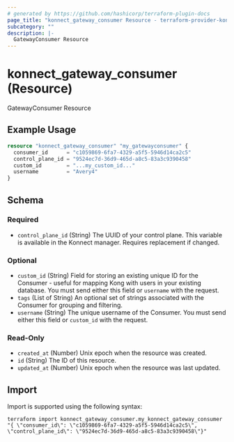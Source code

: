 ```yaml
---
# generated by https://github.com/hashicorp/terraform-plugin-docs
page_title: "konnect_gateway_consumer Resource - terraform-provider-konnect"
subcategory: ""
description: |-
  GatewayConsumer Resource
---
```


# konnect_gateway_consumer (Resource)

GatewayConsumer Resource

## Example Usage

```terraform
resource "konnect_gateway_consumer" "my_gatewayconsumer" {
  consumer_id      = "c1059869-6fa7-4329-a5f5-5946d14ca2c5"
  control_plane_id = "9524ec7d-36d9-465d-a8c5-83a3c9390458"
  custom_id        = "...my_custom_id..."
  username         = "Avery4"
}
```

<!-- schema generated by tfplugindocs -->
## Schema

### Required

- `control_plane_id` (String) The UUID of your control plane. This variable is available in the Konnect manager. Requires replacement if changed.

### Optional

- `custom_id` (String) Field for storing an existing unique ID for the Consumer - useful for mapping Kong with users in your existing database. You must send either this field or `username` with the request.
- `tags` (List of String) An optional set of strings associated with the Consumer for grouping and filtering.
- `username` (String) The unique username of the Consumer. You must send either this field or `custom_id` with the request.

### Read-Only

- `created_at` (Number) Unix epoch when the resource was created.
- `id` (String) The ID of this resource.
- `updated_at` (Number) Unix epoch when the resource was last updated.

## Import

Import is supported using the following syntax:

```shell
terraform import konnect_gateway_consumer.my_konnect_gateway_consumer "{ \"consumer_id\": \"c1059869-6fa7-4329-a5f5-5946d14ca2c5\",  \"control_plane_id\": \"9524ec7d-36d9-465d-a8c5-83a3c9390458\"}"
```
